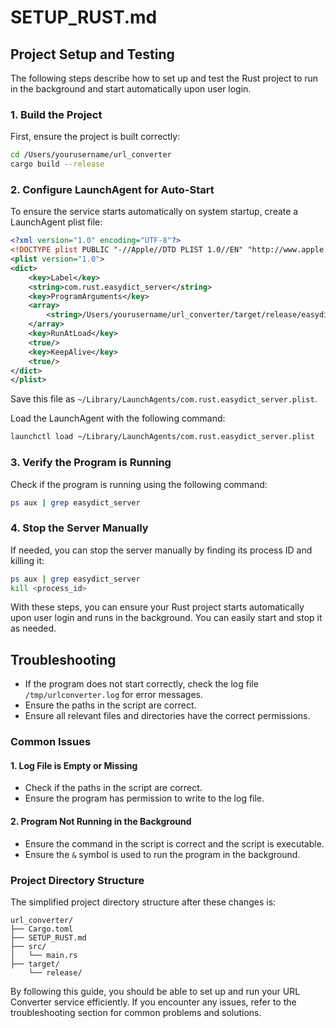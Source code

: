 # SETUP_RUST.md

## Project Setup and Testing

The following steps describe how to set up and test the Rust project to run in the background and start automatically upon user login.

### 1. Build the Project

First, ensure the project is built correctly:

```bash
cd /Users/yourusername/url_converter
cargo build --release
```

### 2. Configure LaunchAgent for Auto-Start

To ensure the service starts automatically on system startup, create a LaunchAgent plist file:

```xml
<?xml version="1.0" encoding="UTF-8"?>
<!DOCTYPE plist PUBLIC "-//Apple//DTD PLIST 1.0//EN" "http://www.apple.com/DTDs/PropertyList-1.0.dtd">
<plist version="1.0">
<dict>
    <key>Label</key>
    <string>com.rust.easydict_server</string>
    <key>ProgramArguments</key>
    <array>
        <string>/Users/yourusername/url_converter/target/release/easydict_server</string>
    </array>
    <key>RunAtLoad</key>
    <true/>
    <key>KeepAlive</key>
    <true/>
</dict>
</plist>
```

Save this file as `~/Library/LaunchAgents/com.rust.easydict_server.plist`.

Load the LaunchAgent with the following command:

```bash
launchctl load ~/Library/LaunchAgents/com.rust.easydict_server.plist
```

### 3. Verify the Program is Running

Check if the program is running using the following command:

```bash
ps aux | grep easydict_server
```

### 4. Stop the Server Manually

If needed, you can stop the server manually by finding its process ID and killing it:

```bash
ps aux | grep easydict_server
kill <process_id>
```

With these steps, you can ensure your Rust project starts automatically upon user login and runs in the background. You can easily start and stop it as needed.

## Troubleshooting

- If the program does not start correctly, check the log file `/tmp/urlconverter.log` for error messages.
- Ensure the paths in the script are correct.
- Ensure all relevant files and directories have the correct permissions.

### Common Issues

#### 1. Log File is Empty or Missing

- Check if the paths in the script are correct.
- Ensure the program has permission to write to the log file.

#### 2. Program Not Running in the Background

- Ensure the command in the script is correct and the script is executable.
- Ensure the `&` symbol is used to run the program in the background.

### Project Directory Structure

The simplified project directory structure after these changes is:

```
url_converter/
├── Cargo.toml
├── SETUP_RUST.md
├── src/
│   └── main.rs
├── target/
    └── release/
```

By following this guide, you should be able to set up and run your URL Converter service efficiently. If you encounter any issues, refer to the troubleshooting section for common problems and solutions.